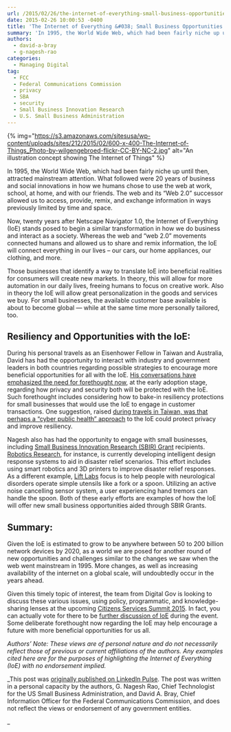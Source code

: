 ```yaml
---
url: /2015/02/26/the-internet-of-everything-small-business-opportunities/
date: 2015-02-26 10:00:53 -0400
title: 'The Internet of Everything &#038; Small Business Opportunities'
summary: 'In 1995, the World Wide Web, which had been fairly niche up until then, attracted mainstream attention. What followed were 20 years of business and social innovations in how we humans chose to use the web at work, school, at home, and with our friends. The web and its &amp;#8220;Web 2.0&amp;#8221; successor allowed us to'
authors:
  - david-a-bray
  - g-nagesh-rao
categories:
  - Managing Digital
tag:
  - FCC
  - Federal Communications Commission
  - privacy
  - SBA
  - security
  - Small Business Innovation Research
  - U.S. Small Business Administration
---
```


{% img="https://s3.amazonaws.com/sitesusa/wp-content/uploads/sites/212/2015/02/600-x-400-The-Internet-of-Things_Photo-by-wilgengebroed-flickr-CC-BY-NC-2.jpg" alt="An illustration concept showing The Internet of Things" %} 

In 1995, the World Wide Web, which had been fairly niche up until then, attracted mainstream attention. What followed were 20 years of business and social innovations in how we humans chose to use the web at work, school, at home, and with our friends. The web and its &#8220;Web 2.0&#8221; successor allowed us to access, provide, remix, and exchange information in ways previously limited by time and space.

Now, twenty years after Netscape Navigator 1.0, the Internet of Everything (IoE) stands posed to begin a similar transformation in how we do business and interact as a society. Whereas the web and “web 2.0” movements connected humans and allowed us to share and remix information, the IoE will connect everything in our lives – our cars, our home appliances, our clothing, and more.

Those businesses that identify a way to translate IoE into beneficial realities for consumers will create new markets. In theory, this will allow for more automation in our daily lives, freeing humans to focus on creative work. Also in theory the IoE will allow great personalization in the goods and services we buy. For small businesses, the available customer base available is about to become global &#8212; while at the same time more personally tailored, too.

## Resiliency and Opportunities with the IoE:

During his personal travels as an Eisenhower Fellow in Taiwan and Australia, David has had the opportunity to interact with industry and government leaders in both countries regarding possible strategies to encourage more beneficial opportunities for all with the IoE. [His conversations have emphasized the need for forethought now](https://www.linkedin.com/pulse/australia-internet-everything-david-bray), at the early adoption stage, regarding how privacy and security both will be protected with the IoE. Such forethought includes considering how to bake-in resiliency protections for small businesses that would use the IoE to engage in customer transactions. One suggestion, raised [during travels in Taiwan, was that perhaps a “cyber public health” approach](https://www.linkedin.com/pulse/taiwan-internet-everything-david-bray) to the IoE could protect privacy and improve resiliency.

Nagesh also has had the opportunity to engage with small businesses, including [Small Business Innovation Research (SBIR) Grant](http://www.sbir.gov/) recipients. [Robotics Research](https://www.roboticresearch.com/), for instance, is currently developing intelligent design response systems to aid in disaster relief scenarios. This effort includes using smart robotics and 3D printers to improve disaster relief responses. As a different example, [Lift Labs](http://www.google.com/liftware/about/) focus is to help people with neurological disorders operate simple utensils like a fork or a spoon. Utilizing an active noise cancelling sensor system, a user experiencing hand tremors can handle the spoon. Both of these early efforts are examples of how the IoE will offer new small business opportunities aided through SBIR Grants.

## Summary:

Given the IoE is estimated to grow to be anywhere between 50 to 200 billion network devices by 2020, as a world we are posed for another round of new opportunities and challenges similar to the changes we saw when the web went mainstream in 1995. More changes, as well as increasing availability of the internet on a global scale, will undoubtedly occur in the years ahead.

Given this timely topic of interest, the team from Digital Gov is looking to discuss these various issues, using policy, programmatic, and knowledge-sharing lenses at the upcoming [Citizens Services Summit 2015](https://crowdhall.com/h/299/). In fact, you can actually vote for there to be [further discussion of IoE](https://crowdhall.com/h/299/p/986) during the event. Some deliberate forethought now regarding the IoE may help encourage a future with more beneficial opportunities for us all.

_Authors&#8217; Note: These views are of personal nature and do not necessarily reflect those of previous or current affiliations of the authors. Any examples cited here are for the purposes of highlighting the Internet of Everything (IoE) with no endorsement implied._

_This post was [originally published on LinkedIn Pulse](https://www.linkedin.com/pulse/internet-everything-small-business-opportunities-g-nagesh-rao). The post was written in a personal capacity by the authors, G. Nagesh Rao, Chief Technologist for the US Small Business Administration, and David A. Bray, Chief Information Officer for the Federal Communications Commission, and does not reflect the views or endorsement of any government entities.
  
_